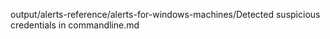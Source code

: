 output/alerts-reference/alerts-for-windows-machines/Detected suspicious credentials in commandline.md